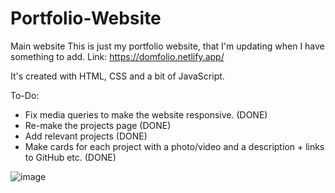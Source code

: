 # Portfolio-Website
Main website
This is just my portfolio website, that I'm updating when I have something to add.
Link: https://domfolio.netlify.app/

It's created with HTML, CSS and a bit of JavaScript.

To-Do:

- Fix media queries to make the website responsive. (DONE)
- Re-make the projects page (DONE)
- Add relevant projects (DONE)
- Make cards for each project with a photo/video and a description + links to GitHub etc. (DONE)

![image](https://github.com/dominikkomar-github/DominikKomar.io/assets/46048127/87af12ed-5f96-4dfb-89fe-34ed63f3b180)
